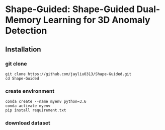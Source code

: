 # Shape-Guided: Shape-Guided Dual-Memory Learning for 3D Anomaly Detection

## Installation

### git clone
```
git clone https://github.com/jayliu0313/Shape-Guided.git
cd Shape-Guided
```
### create environment
```
conda create --name myenv python=3.6
conda activate myenv
pip install requirement.txt
```
### download dataset
```
```
